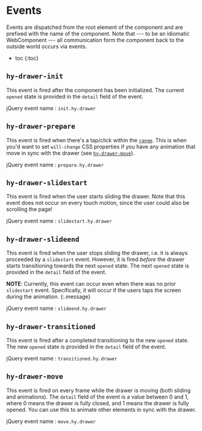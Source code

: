 # Events
Events are dispatched from the root element of the component and are prefixed with the name of the component.
Note that --- to be an idiomatic WebComponent --- all communication form the component back to the outside world occurs via events.

* toc
{:toc}

## `hy-drawer-init`
This event is fired after the component has been initialized.
The current `opened` state is provided in the `detail` field of the event.

jQuery event name
: `init.hy.drawer`

## `hy-drawer-prepare`
This event is fired when there's a tap/click within the [`range`](./options.md#range).
This is when you'd want to set `will-change` CSS properties if you have any animation that move in sync with the drawer
(see [`hy-drawer-move`](#hy-drawer-move)).

jQuery event name
: `prepare.hy.drawer`

## `hy-drawer-slidestart`
This event is fired when the user starts sliding the drawer.
Note that this event does not occur on every touch motion, since the user could also be scrolling the page!

jQuery event name
: `slidestart.hy.drawer`

## `hy-drawer-slideend`
This event is fired when the user stops sliding the drawer, i.e. it is always proceeded by a `slidestart` event.
However, it is fired *before* the drawer starts transitioning towards the next `opened` state.
The next `opened` state is provided in the `detail` field of the event.

**NOTE**: Currently, this event can occur even when there was no prior `slidestart` event.
Specifically, it will occur if the users taps the screen during the animation.
{:.message}

jQuery event name
: `slideend.hy.drawer`

## `hy-drawer-transitioned`
This event is fired after a completed transitioning to the new `opened` state.
The new `opened` state is provided in the `detail` field of the event.

jQuery event name
: `transitioned.hy.drawer`

## `hy-drawer-move`
This event is fired on every frame while the drawer is moving  (both sliding and animations).
The `detail` field of the event is a value between 0 and 1, where
0 means the drawer is fully closed, and 1 means the drawer is fully opened.
You can use this to animate other elements in sync with the drawer.

jQuery event name
: `move.hy.drawer`
